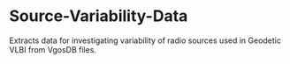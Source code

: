 # Source-Variability-Data
Extracts data for investigating variability of radio sources used in Geodetic VLBI from VgosDB files.
